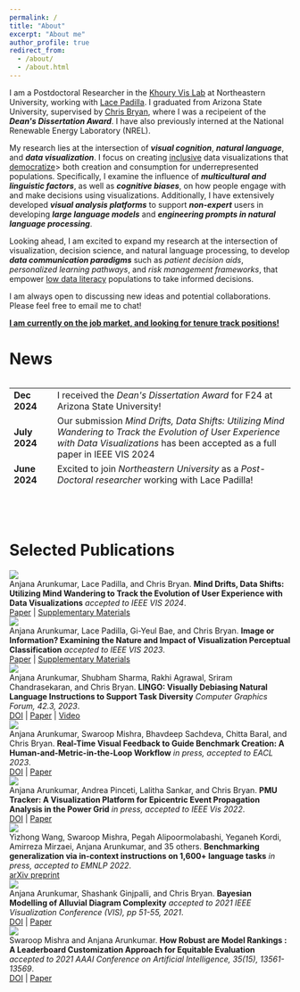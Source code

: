 ```yaml
---
permalink: /
title: "About"
excerpt: "About me"
author_profile: true
redirect_from: 
  - /about/
  - /about.html
---
```


I am a Postdoctoral Researcher in the [Khoury Vis Lab](https://vis.khoury.northeastern.edu) at Northeastern University, working with [Lace Padilla](http://www.lacepadilla.com). I graduated from Arizona State University, supervised by [Chris Bryan](https://chrisbryan.github.io/), where I was a recipeient of the <i>__Dean's Dissertation Award__</i>. I have also previously interned at the National Renewable Energy Laboratory (NREL).


My research lies at the intersection of <i>__visual cognition__</i>, <i>__natural language__</i>, and <i>__data visualization__</i>.  I focus on creating <ins>inclusive</ins> data visualizations that <ins>democratize</ins>> both creation and consumption for underrepresented populations. Specifically, I examine the influence of <i>__multicultural and linguistic factors__</i>, as well as <i>__cognitive biases__</i>, on how people engage with and make decisions using visualizations. Additionally, I have extensively developed <i>__visual analysis platforms__</i> to support <i>__non-expert__</i> users in developing <i>__large language models__</i> and <i>__engineering prompts in natural language processing__</i>.

Looking ahead, I am excited to expand my research at the intersection of visualization, decision science, and natural language processing, to develop <i>__data communication paradigms__</i> such as <i>patient decision aids</i>, <i>personalized learning pathways</i>, and <i>risk management frameworks</i>, that empower <ins>low data literacy</ins> populations to take informed decisions.

I am always open to discussing new ideas and potential collaborations. Please feel free to email me to chat!

<ins>__I am currently on the job market, and looking for tenure track positions!__</ins>

News
======
<link href="https://cdn.jsdelivr.net/npm/bootstrap@5.0.2/dist/css/bootstrap.min.css" rel="stylesheet" integrity="sha384-EVSTQN3/azprG1Anm3QDgpJLIm9Nao0Yz1ztcQTwFspd3yD65VohhpuuCOmLASjC" crossorigin="anonymous">
<div style="max-height: 200px; overflow-y:scroll;">
<table class="table table-striped table-hover table-borderless" style="table-layout:fixed; width: 100%;">
<tbody>
    <tr>
      <td><b>Dec 2024</b></td>
      <td>I received the <i>Dean's Dissertation Award</i> for F24 at Arizona State University!</td>
    </tr>   
    <tr>
      <td><b>July 2024</b></td>
      <td>Our submission <i>Mind Drifts, Data Shifts: Utilizing Mind Wandering to Track the Evolution of User Experience with Data Visualizations </i>has been accepted as a full paper in IEEE VIS 2024 </td>
    </tr>   
    <tr> 
      <td><b>June 2024</b></td>
      <td>Excited to join <i>Northeastern University</i> as a <i>Post-Doctoral researcher</i> working with Lace Padilla!</td>
    </tr>    
    <tr>
      <td><b>May 2024</b></td>
      <td>Officially a Doctor! Graduated from Arizona State University!</td>
    </tr>    
    <tr>
      <td><b>August 2023</b></td>
      <td>Our submission <i>Comparing Collaborative Visualization Behaviors in Desktop and Augmented Reality Environments </i>has been accepted as a full paper in VRST 2023 </td>
    </tr>    
    <tr>
      <td><b>July 2023</b></td>
      <td>Our submission <i>Image or Information?  Examining the Nature and Impact of Visualization Perceptual Classification </i>has been accepted as a full paper in IEEE VIS 2023 </td>
    </tr>    
    <tr>
      <td><b>July 2023</b></td>
      <td>Our submissions <i>Examining the Effect of Visualization Proxemics on Decision Making using Touchscreen Dashboards </i> and <i>Automated Construction of Business Intelligence Dashboards Using Artificial Intelligence Tools </i> have been accepted to Decision Sciences Institute Annual Conference 2023 </td>
    </tr>    
    <tr>
      <td><b>March 2023</b></td>
      <td>Our submission <i>LINGO : Visually Debiasing Natural Language Instructions to Support Task Diversity </i>has been accepted as a full paper in Eurovis 2023 </td>
    </tr>    
    <tr>
      <td><b>Jan 2023</b></td>
      <td>Our submission <i>Real-Time Visual Feedback to Guide Benchmark Creation: A Human-and-Metric-in-the-Loop Workflow </i>has been accepted as a full paper in EACL 2023 </td>
    </tr>    
    <tr>
      <td><b>Dec 2022</b></td>
      <td>Our submissions <i>Examining The Effects of Visual Redundancy on Understanding Uncertainty Representations in Schedule Risk Analysis, </i> and <i>Examining the Effect of Reconfiguration Interactions on Understanding Uncertainty in Supply Chain Disruption</i> have been accepted to Southwest Decision Sciences Institute Annual Conference 2023 </td>
    </tr>    
    <tr>
      <td><b>Nov 2022</b></td>
      <td>Our submissions <i>Examining the Effect of Visual Redundancy on the Understanding of Visualizations in Procurement and Sourcing, </i> and <i>Examining the Effect of Reconfiguration Interactions on the Understanding of Anomalies in Supply Chain Management</i> have been accepted to Decision Sciences Institute Annual Conference 2022 </td>
    </tr>    
    <tr>
      <td><b>Oct 2022</b></td>
      <td>Our work <i>PMU Tracker: A Visualization Platform for Epicentric Event Propagation Analysis in the Power Grid</i> has been accepted as a full paper in IEEE VIS 2022</td>
    </tr>
    <tr>
      <td><b>Apr 2022</b></td>
      <td>Our work <i>Benchmarking generalization via in-context instructions on 1,600+ language tasks</i> has been accepted as a full paper in EMNLP 2022</td>
    </tr>
    <tr>
      <td><b>Apr 2022</b></td>
      <td>Our work <i>PMUVis: A Large Scale Platform to Assist Power System Operators in a Smart Grid</i> has been published in IEEE Computer Graphics and  Applications 2022</td>
    </tr>
      <tr>
      <td><b>Apr 2022</b></td>
      <td>Our submissions <i>Evaluation of Visual Uncertainty Representations in Schedule Risk Analysis, </i> and <i>Modelling the Complexity of Risk Centered Supply Chain Network Visualization</i> have been accepted to Midwest Decision Sciences Institute Annual Conference 2022 </td>
    </tr>    
      <tr>
      <td><b>Nov 2021</b></td>
      <td>Our submissions <i>Impact of Uncertainty Representation on Decision Making for Business Network Visualization, </i><i>Bayesian Modelling of Uncertainty in Schedule Risk Analysis using Gantt Charts</i>, and <i>Modelling the Complexity of Supply Chain Network Visualization</i> have been accepted to Decision Sciences Institute Annual Conference 2021 </td>
    </tr>    
    <tr>
      <td><b>Oct 2021</b></td>
      <td>Our work <i>Bayesian Modelling of Alluvial Diagram Complexity</i> has been accepted as a short paper in IEEE VIS 2021</td>
    </tr>
    <tr>
    <td><b>Mar 2021</b></td>
    <td>Our submission <i>Strategy-Enterprise System Alignment and Firm Performance</i> has been accepted to Northeast Decision Sciences Institute Annual Conference 2021 </td>
  </tr>    
    <tr>
      <td><b>Feb 2021</b></td>
      <td>Our work <i>How Robust are Model Rankings : A Leaderboard Customization Approach for Equitable Evaluation</i> has been accepted as a full paper in AAAI 2021</td>
    </tr>
    <tr>
      <td><b>Oct 2020</b></td>
      <td>Our submission <i>TotemFinder: A Visual Analytics Approach for Image-based Key Players Identification </i> won an honorable mention in the VAST Challenge, in IEEE Vis 2020</td>
    </tr>
    <tr>
      <td><b>Oct 2020</b></td>
      <td>Our submission <i>A Visual Exploration of Fair Evaluation for ML - Bridging the Gap Between Research and the Real World </i> has been accepted to the VisxAI workshop, in IEEE Vis 2020</td>
    </tr>
    <tr>
      <td><b>July 2020</b></td>
      <td>Our submissions <i>DQI: A Guide to Benchmark Evaluation </i> and <i>Our Evaluation Metric Needs an Update to Encourage Generalization</i> have been accepted to the Uncertainty & Robustness in Deep Learning Workshop, in ICML 2020</td>
    </tr>    
    <tr>
      <td><b>Dec 2020</b></td>
      <td>Our submission <i>VAIDA: An Educative Benchmark Creation Paradigm using Visual Analytics for Interactively Discouraging Artifacts</i> has been accepted to the Crowd Science Workshop: Remoteness, Fairness, and Mechanisms as Challenges of Data Supply by Humans for Automation Workshop, in NeurIPS 2020</td>
    </tr>    
    <tr>
      <td><b>Dec 2020</b></td>
      <td>Our submission <i>Front Contribution instead of Back Propagation</i> has been accepted to the Beyond Backpropagation: Novel Ideas for Training Neural Architectures, in NeurIPS 2020</td>
    </tr>    
    <tr>
      <td><b>Dec 2020</b></td>
      <td>Our submission <i>Real-Time Visual Feedback for Educative Benchmark Creation: A Human-and Metric-in-the-Loop Workflow </i> has been accepted to the HAMLETS (Human And Machine in-the-Loop Evaluation and Learning Strategies) Workshop, in NeurIPS 2020</td>
    </tr>    
    <tr>
      <td><b>Dec 2020</b></td>
      <td>Our submission <i>Is High Quality Data All You Need? </i> has been accepted to The pre-registration experiment: an alternative publication model for machine learning research Workshop, in NeurIPS 2020</td>
    </tr>    
    <tr>
      <td><b>Nov 2020</b></td>
      <td>Our submissions <i>Investigating the Influence of Top Management Support in Systemic Enterprise System Deployments, </i><i>Examining Data Visualization's Impact on Decision Making</i>, and <i>Investigating the Influence of Chart Embellishment on Decision Making</i> have been accepted to Decision Sciences Institute Annual Conference 2020 </td>
    </tr>    
    <tr>
      <td><b>Nov 2019</b></td>
      <td>Our submissions <i>Abstractive Summarization Through Sentiment Analysis Of User Product Reviews - An RNN Approach</i>, <i>Integration Mechanisms, Absorptive Capacity, & Enterprise Systems, </i><i>Relational Capital & Enterprise Systems</i>, and <i>The Role of Consultants in Enterprise Systems</i> have been accepted to Decision Sciences Institute Annual Conference 2019 </td>
    </tr>         
</tbody>
</table>
</div>
<br/>
<br/>
<br/>


Selected Publications
======

<div class="container">
  <div class="row">
    <div class="col-2 my-2">
      <img class="border rounded shadow img-fluid" src="/images/papers/arunkumar2024mindwandering.png" data-holder-rendered="true">
    </div>
    <div class="col-10 my-2">
      Anjana Arunkumar, Lace Padilla, and Chris Bryan.
      <b>Mind Drifts, Data Shifts: Utilizing Mind Wandering to Track the Evolution of User Experience with Data Visualizations</b>
      <i> accepted to IEEE VIS 2024</i>.
      <br/>
      <a class="link-danger" href="https://arxiv.org/abs/2408.03576" target="_blank">Paper</a> | <a href="https://osf.io/h5awt/">Supplementary Materials</a>
    </div>
    <div class="col-2 my-2">
      <img class="border rounded shadow img-fluid" src="/images/papers/arunkumar2023image.png" data-holder-rendered="true">
    </div>
    <div class="col-10 my-2">
      Anjana Arunkumar, Lace Padilla, Gi-Yeul Bae, and Chris Bryan.
      <b>Image or Information? Examining the Nature and Impact of Visualization Perceptual Classification</b>
      <i> accepted to IEEE VIS 2023</i>.
      <br/>
      <a class="link-danger" href="https://arxiv.org/abs/2307.10571" target="_blank">Paper</a> | <a href="https://github.com/aarunku5/Image-or-Information-Vis-2023">Supplementary Materials</a>
    </div>
    <div class="col-2 my-2">
      <img class="border rounded shadow img-fluid" src="/images/papers/arunkumar2023lingo.png" data-holder-rendered="true">
    </div>
    <div class="col-10 my-2">
      Anjana Arunkumar, Shubham Sharma, Rakhi Agrawal, Sriram Chandrasekaran, and Chris Bryan.
      <b>LINGO: Visually Debiasing Natural Language Instructions to Support Task Diversity</b>
      <i>  Computer Graphics Forum, 42.3, 2023</i>.
      <br/>
      <a class="link-danger" href="https://diglib.eg.org/handle/10.1111/cgf14840" target="_blank">DOI</a> | <a href="https://aarunku5.github.io/files/arunkumar2023lingo.pdf">Paper</a> | <a href="https://www.youtube.com/watch?v=KBKALQlUsKg&list=PLA4becqJ7pe0fHeICflAdTAf-pAWJ77h9&index=2">Video</a>
    </div>
    <div class="col-2 my-2">
      <img class="border rounded shadow img-fluid" src="/images/papers/arunkumar2023eacl.png" data-holder-rendered="true">
    </div>
    <div class="col-10 my-2">
      Anjana Arunkumar, Swaroop Mishra, Bhavdeep Sachdeva, Chitta Baral, and Chris Bryan.
      <b>Real-Time Visual Feedback to Guide Benchmark Creation: A Human-and-Metric-in-the-Loop Workflow</b>
      <i> in press, accepted to EACL 2023</i>.
      <br/>
      <a class="link-danger" href="https://aclanthology.org/2023.eacl-main.212/" target="_blank">DOI</a> | <a href="https://aarunku5.github.io/files/arunkumar2023realtime.pdf">Paper</a>
    </div>
    <div class="col-2 my-2">
      <img class="border rounded shadow img-fluid" src="/images/papers/arunkumar2022pmutracker.png" data-holder-rendered="true">
    </div>
    <div class="col-10 my-2">
      Anjana Arunkumar, Andrea Pinceti, Lalitha Sankar, and Chris Bryan.
      <b>PMU Tracker: A Visualization Platform for Epicentric Event Propagation Analysis in the Power Grid</b>
      <i> in press, accepted to IEEE Vis 2022</i>.
      <br/>
      <a class="link-danger" href="https://ieeexplore.ieee.org/abstract/document/9903279" target="_blank">DOI</a> | <a href="https://aarunku5.github.io/files/arunkumar2022pmutracker.pdf">Paper</a>
    </div>
    <div class="col-2 my-2">
      <img class="border rounded shadow img-fluid" src="/images/papers/wang2022instructions.png" data-holder-rendered="true">
    </div>
    <div class="col-10 my-2">
      Yizhong Wang, Swaroop Mishra, Pegah Alipoormolabashi, Yeganeh Kordi, Amirreza Mirzaei, Anjana Arunkumar, and 35 others.
      <b>Benchmarking generalization via in-context instructions on 1,600+ language tasks</b>
      <i> in press, accepted to EMNLP 2022</i>.
      <br/>
      <a href="https://aarunku5.github.io/files/wang2022instructions.pdf">arXiv preprint</a>
    </div>      
    <div class="col-2 my-2">
      <img class="border rounded shadow img-fluid" src="/images/papers/arunkumar2021bayesian.png" data-holder-rendered="true">
    </div>
    <div class="col-10 my-2">
      Anjana Arunkumar, Shashank Ginjpalli, and Chris Bryan.
      <b>Bayesian Modelling of Alluvial Diagram Complexity</b>
      <i> accepted to 2021 IEEE Visualization Conference (VIS), pp 51-55, 2021</i>.
      <br/>
      <a class="link-danger" href="https://ieeexplore.ieee.org/abstract/document/9623282" target="_blank">DOI</a> | <a href="https://aarunku5.github.io/files/arunkumar2021bayesian.pdf">Paper</a>
    </div> 
    <div class="col-2 my-2">
      <img class="border rounded shadow img-fluid" src="/images/papers/arunkumar2021leaderboard.png" data-holder-rendered="true">
    </div>
    <div class="col-10 my-2">
      Swaroop Mishra and Anjana Arunkumar.
      <b>How Robust are Model Rankings : A Leaderboard Customization Approach for Equitable Evaluation</b>
      <i> accepted to 2021 AAAI Conference on Artificial Intelligence, 35(15), 13561-13569</i>.
      <br/>
      <a class="link-danger" href="https://ojs.aaai.org/index.php/AAAI/article/view/17599" target="_blank">DOI</a> | <a href="https://aarunku5.github.io/files/arunkumar2021leaderboard.pdf">Paper</a>
    </div>     
  </div>
</div>